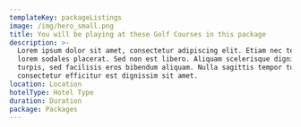 ```yaml
---
templateKey: packageListings
image: /img/hero_small.png
title: You will be playing at these Golf Courses in this package
description: >-
  Lorem ipsum dolor sit amet, consectetur adipiscing elit. Etiam nec tellus eu
  lorem sodales placerat. Sed non est libero. Aliquam scelerisque dignissim
  turpis, sed facilisis eros bibendum aliquam. Nulla sagittis tempor turpis,
  consectetur efficitur est dignissim sit amet. 
location: Location
hotelType: Hotel Type
duration: Duration
package: Packages
---
```


